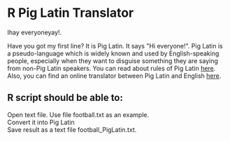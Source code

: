 # R Pig Latin Translator

Ihay everyoneyay!.

Have you got my first line? It is Pig Latin. It says "Hi everyone!". Pig Latin is a pseudo-language which is widely known and used by English-speaking people, especially when they want to disguise something they are saying from non-Pig Latin speakers. You can read about rules of Pig Latin [here](https://www.wikihow.com/Speak-Pig-Latin). Also, you can find an online translator between Pig Latin and English [here](https://www.wordplays.com/pig-latin).

## R script should be able to:

Open text file. Use file football.txt as an example.<br>
Convert it into Pig Latin <br>
Save result as a text file football_PigLatin.txt.<br>
